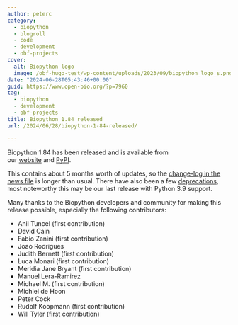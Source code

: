 ```yaml
---
author: peterc
category:
  - biopython
  - blogroll
  - code
  - development
  - obf-projects
cover:
  alt: Biopython logo
  image: /obf-hugo-test/wp-content/uploads/2023/09/biopython_logo_s.png
date: "2024-06-28T05:43:46+00:00"
guid: https://www.open-bio.org/?p=7960
tag:
  - biopython
  - development
  - obf-projects
title: Biopython 1.84 released
url: /2024/06/28/biopython-1-84-released/

---
```

Biopython 1.84 has been released and is available from our [website](https://biopython.org/wiki/Download) and [PyPI](https://pypi.python.org/pypi/biopython/1.84).

This contains about 5 months worth of updates, so the [change-log in the news file](https://github.com/biopython/biopython/blob/biopython-184/NEWS.rst) is longer than usual. There have also been a few [deprecations](https://github.com/biopython/biopython/blob/biopython-184/DEPRECATED.rst), most noteworthy this may be our last release with Python 3.9 support.

Many thanks to the Biopython developers and community for making this release possible, especially the following contributors:

- Anil Tuncel (first contribution)
- David Cain
- Fabio Zanini (first contribution)
- Joao Rodrigues
- Judith Bernett (first contribution)
- Luca Monari (first contribution)
- Meridia Jane Bryant (first contribution)
- Manuel Lera-Ramirez
- Michael M. (first contribution)
- Michiel de Hoon
- Peter Cock
- Rudolf Koopmann (first contribution)
- Will Tyler (first contribution)

